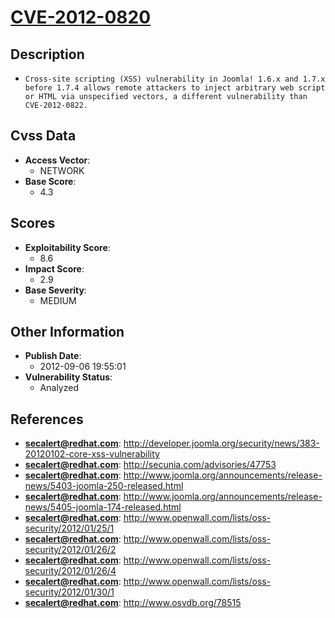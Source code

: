 
# [CVE-2012-0820](http://developer.joomla.org/security/news/383-20120102-core-xss-vulnerability)

## Description

- `Cross-site scripting (XSS) vulnerability in Joomla! 1.6.x and 1.7.x before 1.7.4 allows remote attackers to inject arbitrary web script or HTML via unspecified vectors, a different vulnerability than CVE-2012-0822.`

## Cvss Data

- **Access Vector**:
  - NETWORK
- **Base Score**:
  - 4.3

## Scores

- **Exploitability Score**:
  - 8.6
- **Impact Score**:
  - 2.9
- **Base Severity**:
  - MEDIUM

## Other Information

- **Publish Date**:
  - 2012-09-06 19:55:01
- **Vulnerability Status**:
  - Analyzed

## References

- **secalert@redhat.com**: http://developer.joomla.org/security/news/383-20120102-core-xss-vulnerability
- **secalert@redhat.com**: http://secunia.com/advisories/47753
- **secalert@redhat.com**: http://www.joomla.org/announcements/release-news/5403-joomla-250-released.html
- **secalert@redhat.com**: http://www.joomla.org/announcements/release-news/5405-joomla-174-released.html
- **secalert@redhat.com**: http://www.openwall.com/lists/oss-security/2012/01/25/1
- **secalert@redhat.com**: http://www.openwall.com/lists/oss-security/2012/01/26/2
- **secalert@redhat.com**: http://www.openwall.com/lists/oss-security/2012/01/26/4
- **secalert@redhat.com**: http://www.openwall.com/lists/oss-security/2012/01/30/1
- **secalert@redhat.com**: http://www.osvdb.org/78515
